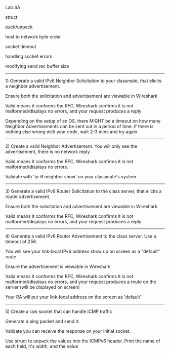 Lab 4A

struct

pack/unpack

host to network byte order

socket timeout

handling socket errors

modifying send.rec buffer size

---

1\) Generate a valid IPv6 Neighbor Solicitation to your classmate, that elicits a neighbor advertisement.

Ensure both the solicitation and advertisement are viewable in Wireshark

Valid means it conforms the RFC, Wireshark confirms it is not malformed/displays no errors, and your request produces a reply

Depending on the setup of an OS, there MIGHT be a timeout on how many Neighbor Advertisements can be sent out in a period of time. If there is nothing else wrong with your code, wait 2-3 mins and try again.

---

2\) Create a valid Neighbor Advertisement. You will only see the advertisement, there is no network reply.

Valid means it conforms the RFC, Wireshark confirms it is not malformed/displays no errors.

Validate with 'ip-6 neighbor show' on your classmate's system

---

3\)  Generate a valid IPv6 Router Solicitation to the class server, that elicits a router advertisement.

Ensure both the solicitation and advertisement are viewable in Wireshark

Valid means it conforms the RFC, Wireshark confirms it is not malformed/displays no errors, and your request produces a reply

-------------------------------------------------------

4\)  Generate a valid IPv6 Router Advertisement to the class server. Use a timeout of 256.



You will see your link-local IPv6 address show up on screen as a "default" route



Ensure the advertisement is viewable in Wireshark



Valid means it conforms the RFC, Wireshark confirms it is not malformed/displays no errors, and your request produces a route on the server \(will be displayed on screen\)



Your RA will put your link-local address on the screen as 'default'

------------------------------------------------------------

5\)  Create a raw socket that can handle ICMP traffic



Generate a ping packet and send it.



Validate you can receive the response on your initial socket.



Use struct to unpack the values into the ICMPv6 header. Print the name of each field, it's width, and the value


